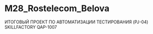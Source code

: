 # M28_Rostelecom_Belova
ИТОГОВЫЙ ПРОЕКТ ПО АВТОМАТИЗАЦИИ ТЕСТИРОВАНИЯ (PJ-04) SKILLFACTORY QAP-1007
